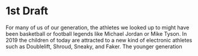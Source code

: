 # 1st Draft

For many of us of our generation, the athletes we looked up to might have been basketball or football legends like Michael Jordan or 
Mike Tyson. In 2019 the children of today are attracted to a new kind of electronic athletes such as Doublelift, Shroud, Sneaky, and Faker. The younger generation 
